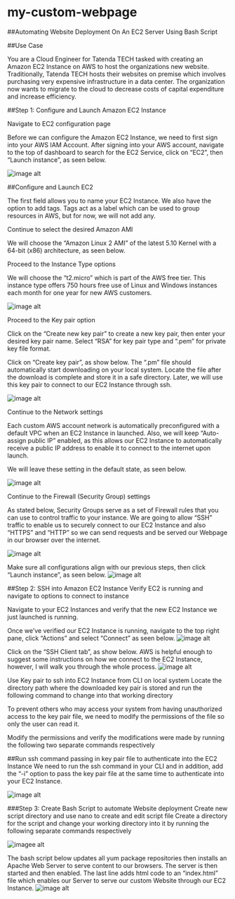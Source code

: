 # my-custom-webpage

##Automating Website Deployment On An EC2 Server Using Bash Script

##Use Case

You are a Cloud Engineer for Tatenda TECH tasked with creating an Amazon EC2 Instance on AWS to host the organizations new website. Traditionally, Tatenda TECH hosts their websites on premise which involves purchasing very expensive infrastructure in a data center. The organization now wants to migrate to the cloud to decrease costs of capital expenditure and increase efficiency.

##Step 1: Configure and Launch Amazon EC2 Instance

Navigate to EC2 configuration page

Before we can configure the Amazon EC2 Instance, we need to first sign into your AWS IAM Account. After signing into your AWS account, navigate to the top of dashboard to search for the EC2 Service, click on “EC2”, then “Launch instance”, as seen below.

![image alt](https://github.com/Tatenda-Prince/my-custom-webpage-/blob/0a32e8ba594149359319eeaf87ac9aa557fd3e01/aa.png)

##Configure and Launch EC2

The first field allows you to name your EC2 Instance. We also have the option to add tags. Tags act as a label which can be used to group resources in AWS, but for now, we will not add any.

Continue to select the desired Amazon AMI 

We will choose the “Amazon Linux 2 AMI” of the latest 5.10 Kernel with a 64-bit (x86) architecture, as seen below.

Proceed to the Instance Type options 

We will choose the “t2.micro” which is part of the AWS free tier. This instance type offers 750 hours free use of Linux and Windows instances each month for one year for new AWS customers.

![image alt](https://github.com/Tatenda-Prince/my-custom-webpage-/blob/fd9f84c40e730f657c32f93cd53ef3de5ff286ef/ab.png)

Proceed to the Key pair option 

Click on the “Create new key pair” to create a new key pair, then enter your desired key pair name. Select “RSA” for key pair type and “.pem” for private key file format.

Click on “Create key pair”, as show below. The “.pm” file should automatically start downloading on your local system. Locate the file after the download is complete and store it in a safe directory. Later, we will use this key pair to connect to our EC2 Instance through ssh.

![image alt](https://github.com/Tatenda-Prince/my-custom-webpage-/blob/1724dc69370a1e7401a41a2a226d1feb0382fdba/ac.png)

Continue to the Network settings 

Each custom AWS account network is automatically preconfigured with a default VPC when an EC2 Instance in launched. Also, we will keep “Auto-assign public IP” enabled, as this allows our EC2 Instance to automatically receive a public IP address to enable it to connect to the internet upon launch.

We will leave these setting in the default state, as seen below.

![image alt](https://github.com/Tatenda-Prince/my-custom-webpage-/blob/0400917b7ca9fcd59d02d804031d3f5d625baee0/bb.png)

Continue to the Firewall (Security Group) settings 

As stated below, Security Groups serve as a set of Firewall rules that you can use to control traffic to your instance. We are going to allow “SSH” traffic to enable us to securely connect to our EC2 Instance and also “HTTPS” and “HTTP” so we can send requests and be served our Webpage in our browser over the internet.

![image alt](https://github.com/Tatenda-Prince/my-custom-webpage-/blob/72b9fcf87ee1f4888b4ade9a57aa06cd296eebad/dc.png)

Make sure all configurations align with our previous steps, then click “Launch instance”, as seen below.
![image alt](https://github.com/Tatenda-Prince/my-custom-webpage-/blob/7bb126e8bf2eeeeca3a0f864a7badc697f471366/dd.png)

##Step 2: SSH into Amazon EC2 Instance
Verify EC2 is running and navigate to options to connect to instance

Navigate to your EC2 Instances and verify that the new EC2 Instance we just launched is running.

Once we’ve verified our EC2 Instance is running, navigate to the top right pane, click “Actions” and select “Connect” as seen below.
![image alt](https://github.com/Tatenda-Prince/my-custom-webpage-/blob/d9fec3957067457a1af3f76318334663a2f39b23/ff.png)

Click on the “SSH Client tab”, as show below. AWS is helpful enough to suggest some instructions on how we connect to the EC2 Instance, however, I will walk you through the whole process.
![image alt](https://github.com/Tatenda-Prince/my-custom-webpage-/blob/036249615701c3bf9ceed6108c3a4b927d30083c/pp.png)

Use Key pair to ssh into EC2 Instance from CLI on local system
Locate the directory path where the downloaded key pair is stored and run the following command to change into that working directory 

To prevent others who may access your system from having unauthorized access to the key pair file, we need to modify the permissions of the file so only the user can read it.

Modify the permissions and verify the modifications were made by running the following two separate commands respectively

##Run ssh command passing in key pair file to authenticate into the EC2 Instance
We need to run the ssh command in your CLI and in addition, add the “-i” option to pass the key pair file at the same time to authenticate into your EC2 Instance.

![image alt](https://github.com/Tatenda-Prince/my-custom-webpage-/blob/37fcda98fd0446efc964339a8fd9e3d1f4d0524f/ii.png)

###Step 3: Create Bash Script to automate Website deployment
Create new script directory and use nano to create and edit script file
Create a directory for the script and change your working directory into it by running the following separate commands respectively

![imagee alt](https://github.com/Tatenda-Prince/my-custom-webpage-/blob/36b2cc637d6b7a65690abbb67b2d8b0db7b1dcf6/ww.png)

The bash script below updates all yum package repositories then installs an Apache Web Server to serve content to our browsers. The server is then started and then enabled. The last line adds html code to an “index.html” file which enables our Server to serve our custom Website through our EC2 Instance.
![image alt](https://github.com/Tatenda-Prince/my-custom-webpage-/blob/b4678fd278d0ceb569662ff03ba9281ae0d57272/tt.png)





